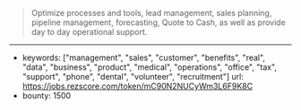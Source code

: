 >Optimize processes and tools, lead management, sales planning, pipeline management, forecasting, Quote to Cash, as well as provide day to day operational support.
------
- keywords: ["management", "sales", "customer", "benefits", "real", "data", "business", "product", "medical", "operations", "office", "tax", "support", "phone", "dental", "volunteer", "recruitment"]
url: https://jobs.rezscore.com/token/mC90N2NUCyWm3L6F9K8C
- bounty: 1500
